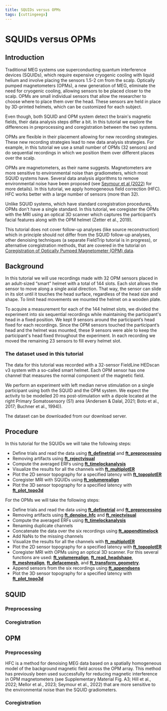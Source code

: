 ```yaml
---
title: SQUIDs versus OPMs
tags: [cuttingeegx]
---
```


# SQUIDs versus OPMs

## Introduction

Traditional MEG systems use superconducting quantum interference devices (SQUIDs), which require expensive cryogenic cooling with liquid helium and involve placing the sensors 1.5-2 cm from the scalp. Optically pumped magnetometers (OPMs), a new generation of MEG, eliminate the need for cryogenic cooling, allowing sensors to be placed closer to the scalp. OPMs are small individual sensors that allow the researcher to choose where to place them over the head. These sensors are held in place by 3D-printed helmets, which can be customized for each subject.

Even though, both SQUID and OPM system detect the brain's magnetic fields, their data analysis steps differ a bit. In this tutorial we explore the differences in preprocessing and coregistration between the two systems.

OPMs are flexible in their placement allowing for new recording strategies. These new recording strategies lead to new data analysis strategies. For example, in this tutorial we use a small number of OPMs (32 sensors) and do sequential recordings in which we position them over different places over the scalp.

OPMs are magnetometers, as their name suggests. Magnetometers are more sensitive to environmental noise than gradiometers, which most SQUID systems have. Several data analysis algorithms to remove environmental noise have been proposed (see [Seymour et al (2022)](https://www.sciencedirect.com/science/article/pii/S1053811921011058?via%3Dihub) for more details). In this tutorial, we apply homogeneous field correction (HFC). HFC works better with a large number of sensors (more than 32).

Unlike SQUID systems, which have standard coregistration procedures, OPMs don't have a single standard. In this tutorial, we coregister the OPMs with the MRI using an optical 3D scanner which captures the participant’s facial features along with the OPM helmet (Zetter et al., 2019).


This tutorial does not cover follow-up analyses (like source reconstruction) which in principle should not differ from the SQUID follow-up analyses, other denoising techniques (a separate FieldTrip tutorial is in progress), or alternative coregistration methods, that are covered in the tutorial on [Coregistration of Optically Pumped Magnetometer (OPM) data](tutorial/coregistration_opm/).

## Background


In this tutorial we will use recordings made with 32 OPM sensors  placed in an adult-sized “smart” helmet with a total of 144 slots. Each slot allows the sensor to move along a single axial direction. That way, the sensor can slide in its slot until it touches the head surface, regardless of the head size and shape. To limit head movements we mounted the helmet on a wooden plate.

To acquire a measurement for each of the 144 helmet slots, we divided the experiment into six sequential recordings while maintaining the participant's head in a fixed position. We kept 9 sensors around the participant’s head fixed for each recordings. Since the OPM sensors touched the participant’s head and the helmet was mounted, these 9 sensors were able to keep the participant's head fixed throughout the experiment. In each recording we moved the remaining 23 sensors to fill every helmet slot.

### The dataset used in this tutorial
The data for this tutorial was recorded with a 32-sensor FieldLine HEDscan v3 system with a so-called smart helmet. Each OPM sensor has one channel that measures the normal component of the magnetic field. 

We perform an experiment with left median nerve stimulation on a single participant using both the SQUID and the OPM system. We expect the activity to be modelled 20 ms post-stimulation with a dipole located at the right Primary Somatosensory (S1) area (Andersen & Dalal, 2021; Boto et al., 2017; Buchner et al., 1994)). 

The dataset can be downloaded from our download server.

## Procedure 
In this tutorial for the SQUIDs we will take the following steps:
- Define trials and read the data using **[ft_definetrial](/reference/ft_definetrial)** and **[ft_preprocessing](/reference/ft_preprocessing)**
- Removing artifacts using **[ft_rejectvisual](/reference/ft_rejectvisual)**
- Compute the averaged ERFs using **[ft_timelockanalysis](/reference/ft_timelockanalysis)**
- Visualize the results for all the channels with **[ft_multiplotER](/reference/ft_multiplotER)**
- Plot the 2D sensor topography for a specified latency with **[ft_topoplotER](/reference/ft_topoplotER)**
- Coregister MRI with SQUIDs using **[ft_volumerealign](/reference/ft_volumerealign)**
- Plot the 3D sensor topography for a specified latency with **[ft_plot_topo3d](/reference/plotting/ft_plot_topo3d)**

For the OPMs we will take the following steps:
- Define trials and read the data using **[ft_definetrial](/reference/ft_definetrial)** and **[ft_preprocessing](/reference/ft_preprocessing)**
- Removing artifacts using **[ft_denoise_hfc](/reference/ft_denoise_hfc)** and **[ft_rejectvisual](/reference/ft_rejectvisual)**
- Compute the averaged ERFs using **[ft_timelockanalysis](/reference/ft_timelockanalysis)**
- Renaming duplicate channels
- Concatenate the data over the six recordings using **[ft_appendtimelock](/reference/ft_appendtimelock)**
- Add NaNs to the missing channels
- Visualize the results for all the channels with **[ft_multiplotER](/reference/ft_multiplotER)**
- Plot the 2D sensor topography for a specified latency with **[ft_topoplotER](/reference/ft_topoplotER)**
- Coregister MRI with OPMs using an optical 3D scanner. For this several functions are used: **[ft_volumerealign](/reference/ft_volumerealign)**, **[ft_read_headshape](/reference/fileio/ft_read_headshape)**, **[ft_meshrealign](/reference/ft_meshrealign)**, **[ft_defacemesh](/reference/ft_defacemesh)**, and **[ft_transform_geometry](/reference/utilities/ft_transform_geometry)**.
- Append sensors from the six recordings using **[ft_appendsens](/reference/ft_appendsens)**
- Plot the 3D sensor topography for a specified latency with **[ft_plot_topo3d](/reference/plotting/ft_plot_topo3d)**


## SQUID
### Preprocessing
### Coregistration


## OPM
### Preprocessing
HFC is a method for denoising MEG data based on a spatially homogeneous model of the background magnetic field across the OPM array. This method has previously been used successfully for reducing magnetic interference in OPM magnetometers (see Supplementary Material Fig. A3; Hill et al., 2022; Mellor et al., 2023; Seymour et al., 2022) that are more sensitive to the environmental noise than the SQUID gradiometers. 

### Coregistration
